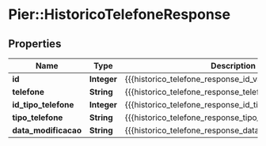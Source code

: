 # Pier::HistoricoTelefoneResponse

## Properties
Name | Type | Description | Notes
------------ | ------------- | ------------- | -------------
**id** | **Integer** | {{{historico_telefone_response_id_value}}} | [optional] 
**telefone** | **String** | {{{historico_telefone_response_telefone_value}}} | [optional] 
**id_tipo_telefone** | **Integer** | {{{historico_telefone_response_id_tipo_telefone_value}}} | [optional] 
**tipo_telefone** | **String** | {{{historico_telefone_response_tipo_telefone_value}}} | [optional] 
**data_modificacao** | **String** | {{{historico_telefone_response_data_modificacao_value}}} | [optional] 




